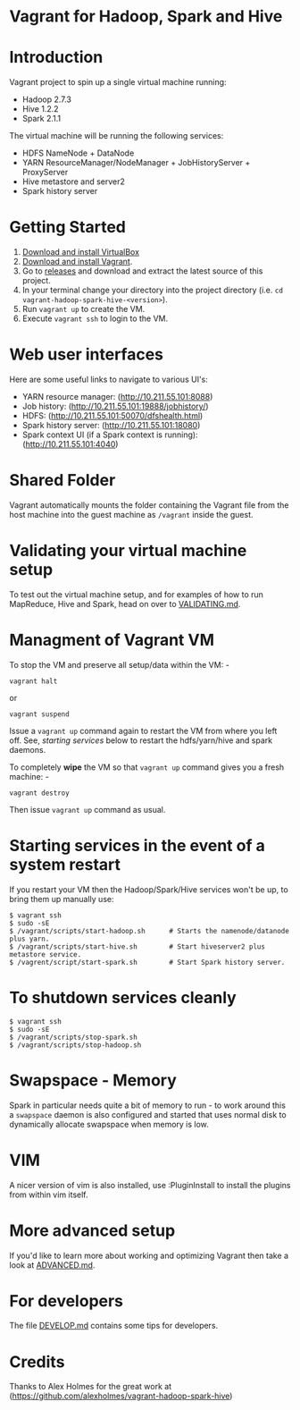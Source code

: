 Vagrant for Hadoop, Spark and Hive
==================================

# Introduction

Vagrant project to spin up a single virtual machine running:

* Hadoop 2.7.3
* Hive 1.2.2
* Spark 2.1.1

The virtual machine will be running the following services:

* HDFS NameNode + DataNode
* YARN ResourceManager/NodeManager + JobHistoryServer + ProxyServer
* Hive metastore and server2
* Spark history server

# Getting Started

1. [Download and install VirtualBox](https://www.virtualbox.org/wiki/Downloads)
2. [Download and install Vagrant](http://www.vagrantup.com/downloads.html).
3. Go to [releases](https://github.com/martinprobson/vagrant-hadoop-hive-spark/releases) and download and extract the latest source of this project.
5. In your terminal change your directory into the project directory (i.e. `cd vagrant-hadoop-spark-hive-<version>`).
6. Run ```vagrant up``` to create the VM.
7. Execute ```vagrant ssh``` to login to the VM.


# Web user interfaces

Here are some useful links to navigate to various UI's:

* YARN resource manager:  (http://10.211.55.101:8088)
* Job history:  (http://10.211.55.101:19888/jobhistory/)
* HDFS: (http://10.211.55.101:50070/dfshealth.html)
* Spark history server: (http://10.211.55.101:18080)
* Spark context UI (if a Spark context is running): (http://10.211.55.101:4040)

# Shared Folder

Vagrant automatically mounts the folder containing the Vagrant file from the host machine into 
the guest machine as `/vagrant` inside the guest.


# Validating your virtual machine setup

To test out the virtual machine setup, and for examples of how to run
MapReduce, Hive and Spark, head on over to [VALIDATING.md](VALIDATING.md).


# Managment of Vagrant VM

To stop the VM and preserve all setup/data within the VM: -

```
vagrant halt
```

or

```
vagrant suspend
```

Issue a `vagrant up` command again to restart the VM from where you left off. See, *starting services* below to restart the
hdfs/yarn/hive and spark daemons.

To completely **wipe** the VM so that `vagrant up` command gives you a fresh machine: -

```
vagrant destroy
```

Then issue `vagrant up` command as usual.

# Starting services in the event of a system restart

If you restart your VM then the Hadoop/Spark/Hive services won't be
up, to bring them up manually use:

```
$ vagrant ssh
$ sudo -sE
$ /vagrant/scripts/start-hadoop.sh		# Starts the namenode/datanode plus yarn.
$ /vagrant/scripts/start-hive.sh		# Start hiveserver2 plus metastore service.
$ /vagrent/script/start-spark.sh		# Start Spark history server.

```

# To shutdown services cleanly

```
$ vagrant ssh
$ sudo -sE
$ /vagrant/scripts/stop-spark.sh
$ /vagrant/scripts/stop-hadoop.sh

```

# Swapspace - Memory

Spark in particular needs quite a bit of memory to run - to work around this a `swapspace` daemon is also configured and
started that uses normal disk to dynamically allocate swapspace when memory is low.


# VIM

A nicer version of vim is also installed, use :PluginInstall to install the plugins from within vim itself.

# More advanced setup

If you'd like to learn more about working and optimizing Vagrant then
take a look at [ADVANCED.md](ADVANCED.md).

# For developers

The file [DEVELOP.md](DEVELOP.md) contains some tips for developers.

# Credits

Thanks to Alex Holmes for the great work at
(https://github.com/alexholmes/vagrant-hadoop-spark-hive)
